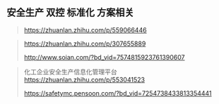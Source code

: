 ## 安全生产 双控 标准化 方案相关

> https://zhuanlan.zhihu.com/p/559066446

> https://zhuanlan.zhihu.com/p/307655889
> 
> http://www.soian.com/?bd_vid=7574815923761390607

> 化工企业安全生产信息化管理平台
> https://zhuanlan.zhihu.com/p/553041523
> 
> https://safetymc.pensoon.com/?bd_vid=7254738433813354441
